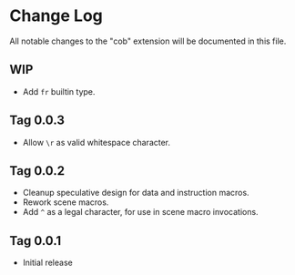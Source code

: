# Change Log

All notable changes to the "cob" extension will be documented in this file.

## WIP

- Add `fr` builtin type.

## Tag 0.0.3

- Allow `\r` as valid whitespace character.

## Tag 0.0.2

- Cleanup speculative design for data and instruction macros.
- Rework scene macros.
- Add `^` as a legal character, for use in scene macro invocations.

## Tag 0.0.1

- Initial release

